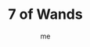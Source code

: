 ---
# basics
title     		 : "7 of Wands"
token					 : 'wands-07'
card_type			 : '' # major, minor, court
layout				 : "tarot-card"
author    		 : 'me'
one_liner 		 : "Bravery, resolve, determination"
alt_names			 : ['Valour', 'Power']
images				 : ['assets/images/tarot/rws/rw-wands-07.jpg']
keywords			 : ['bravery', 'resolve', 'determination']
url						 : 'tarot/cards/wands-07'
aliases				 : []

# password: 'foolish journey'
dropbox				 : 'https://www.dropbox.com/sh/w7zs6bxvql8nuge/AADwP8o0WxKJc-2C8IAqZL_Ra?dl=0'

meaning_light  : "Refusing to be silenced through fear or intimidation. Continuing a fight against all odds. Being fierce. Defending yourself against physical and emotional attacks. Refusing to put up with abuse. Clinging to your values despite all pressure to abandon them."

meaning_shadow : "Having a chip on your shoulder. Taking unnecessary risks as a means of proving your fearlessness. Looking for an opportunity to take offense. Responding to constructive criticism with defensiveness. Refusing to stand up for yourself and your beliefs."

# more detail
correspondence_planet 			: "Mars"
correspondence_astrological : "Leo"
correspondence_affirmation  : "I am willing to take a stand for what I believe in."
correspondence_story 				: "The main character is attacked by the minions of his adversary."

advice_relationships 	 : "In a healthy relationship, each person feels secure. Partners and friends who constantly abuse others or tear people down must be confronted. Being in a relationship does not mean squelching your own unique insights; stand up for what you feel is right."

advice_work 					 : "The workplace tends to reward aggression. Defend yourself and your own work, making sure you have hard data to back up your claims. If you must become involved in unpleasantness, be sure those you investigate have no valid reason to feel attacked."

advice_spirituality 	 : "Especially when you feel attacked, your spirituality should guide you. Don’t be defensive; as a spiritual person, you know it’s “not about you.” As dramas unfold, stand up for your beliefs, but avoid absorbing and reflecting the poisonous emotions of others."

advice_personal_growth : "Standing up for yourself is healthy and reasonable. Turning the other cheek doesn’t mean making yourself into a doormat. It’s okay to insist on respect. Apply this principle to your interactions with others, too; it’s easier to get fair treatment when you’re known for treating others fairly."

advice_fortune_telling : "Don’t be surprised by a personal attack. Prepare to defend yourself or someone you love."

questions	: ["What is being threatened here? Is it worth fighting for?", "A crisis has the power to reveal what we really value. In your situation, how far are you willing to go to stand up for what you believe in?", "When do you feel most threatened? When do you get defensive?", "How capable are you of defending yourself?", "What kinds of beliefs are worth defending?"]

# referenced in the symbols.toml data file
symbols	  : ['7', 'wands', 'threatening-wands', 'unstable-ground']

# metadata
suppress_topnav : true
related_cards 	: []

---